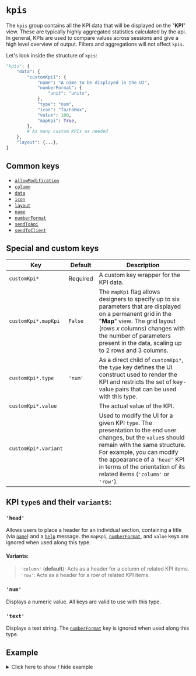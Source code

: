 # `kpis`
The `kpis` group contains all the KPI data that will be displayed on the "**KPI**" view. These are typically highly aggregated statistics calculated by the api. In general, KPIs are used to compare values across sessions and give a high level overview of output. Filters and aggregations will not affect `kpis`.

Let's look inside the structure of `kpis`:
```py
"kpis": {
    "data": {
        "customKpi1": {
            "name": "A name to be displayed in the UI",
            "numberFormat": {
                "unit": "units",
            },
            "type": "num",
            "icon": "fa/FaBox",
            "value": 100,
            "mapKpi": True,
        },
        # As many custom KPIs as needed
    },
    "layout": {...},
}
```

## Common keys
- [`allowModification`](../common_keys/common_keys.md#allowModification)
- [`column`](../common_keys/common_keys.md#column)
- [`data`](../common_keys/common_keys.md#data)
- [`icon`](../common_keys/common_keys.md#icon)
- [`layout`](../common_keys/layout.md)
- [`name`](../common_keys/common_keys.md#name)
- [`numberFormat`](../common_keys/common_keys.md#number-format)
- [`sendToApi`](../common_keys/common_keys.md#sendToApi)
- [`sendToClient`](../common_keys/common_keys.md#sendToClient)

## Special and custom keys
Key | Default | Description
--- | ------- | -----------
`customKpi*` | Required | A custom key wrapper for the KPI data.
`customKpi*.mapKpi` | `False` | The `mapKpi` flag allows designers to specify up to six parameters that are displayed on a permanent grid in the "**Map**" view. The grid layout (rows *x* columns) changes with the number of parameters present in the data, scaling up to 2 rows and 3 columns.
`customKpi*.type` | `'num'` | As a direct child of `customKpi*`, the `type` key defines the UI construct used to render the KPI and restricts the set of key-value pairs that can be used with this type.
`customKpi*.value` | | The actual value of the KPI.
<a name="variant">`customKpi*.variant`</a> | | Used to modify the UI for a given KPI `type`. The presentation to the end user changes, but the `value`s should remain with the same structure. For example, you can modify the appearance of a `'head'` KPI in terms of the orientation of its related items (`'column'` or `'row'`).

## KPI `type`s and their `variant`s:

### `'head'`
Allows users to place a header for an individual section, containing a title (via [`name`](common_keys.md#name)) and a [`help`](#help) message. the `mapKpi`, [`numberFormat`](../common_keys/common_keys.md#number-format), and `value` keys are ignored when used along this type.
#### Variants:
>`'column'` (**default**): Acts as a header for a column of related KPI items.<br>
`'row'`: Acts as a header for a row of related KPI items.<br>

### `'num'`
Displays a numeric value. All keys are valid to use with this type.

### `'text'`
Displays a text string. The [`numberFormat`](../common_keys/common_keys.md#number-format) key is ignored when used along this type.

## Example

<details>
  <summary>Click here to show / hide example</summary>

```py
"kpis": {
    "data": {
        "kpiHeader1": {
            "type": "head",
            "name": "Example KPI Header 1",
            "icon": "bs/BsInboxes",
        },
        "kpiHeader2": {
            "type": "head",
            "name": "Example KPI Header 2",
            "icon": "bs/BsTruck",
        },
        "key1": {
            "name": "KPI Example 1",
            "value": 18,
            "icon": "bs/BsFillEmojiFrownFill",
            "mapKpi": True,
            "numberFormat": {
                "precision": 0,
                "unit": "frowns",
            },
        },
        "key2": {
            "name": "KPI Example 2",
            "value": 32,
            "icon": "bs/BsFillEmojiSmileFill",
            "mapKpi": True,
            "numberFormat": {
                "precision": 0,
                "unit": "smiles",
            },
        },
        "key3": {
            "name": "KPI Example 3",
            "icon": "bs/BsInboxes",
            "numberFormat": {
                "precision": 4,
                "trailingZeros": True,
                "unit": "units",
            },
            "value": 100,
        },
        "key4": {
            "name": "A Big Number",
            "icon": "bs/BsTruck",
            "value": 10000000000000,
            "numberFormat": {
                "precision": 0,
                "unit": "units",
            },
        },
        "key5": {
            "name": "A Really Big Number",
            "icon": "md/MdExpand",
            "value": 9007199254740991,
            "numberFormat": {
                "precision": 2,
                "unit": "$",
                "currency": True,
                "trailingZeros": False,
            },
        },
    },
    "layout": {
        "type": "grid",
        "numColumns": "auto",
        "numRows": "auto",
        "data": {
            "col1Row1": {
                "type": "item",
                "itemId": "kpiHeader1",
                "column": 1,
                "row": 1,
            },
            "col1Row2": {
                "type": "item",
                "itemId": "key1",
                "column": 1,
                "row": 2,
            },
            "col1Row3": {
                "type": "item",
                "itemId": "key4",
                "column": 1,
                "row": 3,
            },
            "col1Row4": {
                "type": "item",
                "itemId": "key5",
                "column": 1,
                "row": 4,
            },
            "col2Row1": {
                "type": "item",
                "itemId": "kpiHeader2",
                "column": 2,
                "row": 1,
            },
            "col2Row2": {
                "type": "item",
                "itemId": "key2",
                "column": 2,
                "row": 2,
            },
            "col2Row3": {
                "type": "item",
                "itemId": "key3",
                "column": 2,
                "row": 3,
            },
        },
    },
},
```
</details>
